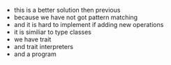 * this is a better solution then previous
* because we have not got pattern matching
* and it is hard to implement if adding new operations
* it is similiar to type classes
* we have trait
* and trait interpreters
* and a program
